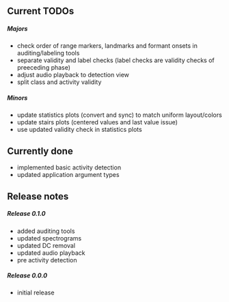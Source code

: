 Current TODOs
-------------

##### Majors

- check order of range markers, landmarks and formant onsets in auditing/labeling tools
- separate validity and label checks (label checks are validity checks of preeceding phase)
- adjust audio playback to detection view
- split class and activity validity

##### Minors

- update statistics plots (convert and sync) to match uniform layout/colors
- update stairs plots (centered values and last value issue)
- use updated validity check in statistics plots

Currently done
--------------

- implemented basic activity detection
- updated application argument types

Release notes
-------------

##### Release 0.1.0

- added auditing tools
- updated spectrograms
- updated DC removal
- updated audio playback
- pre activity detection

##### Release 0.0.0

- initial release

